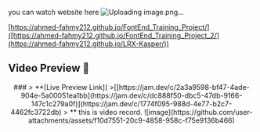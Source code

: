 you can watch website here 
![Uploading image.png…]()

[https://ahmed-fahmy212.github.io/FontEnd_Training_Project/]([https://ahmed-fahmy212.github.io/FontEnd_Training_Project_2/](https://ahmed-fahmy212.github.io/LRX-Kasper/))


## Video Preview 🎉

<div align="center">
### > **[Live Preview Link](
>[[https://jam.dev/c/2a3a9598-bf47-4ade-904e-5a00051ea1bb](https://jam.dev/c/dc888f50-dbc5-47db-9166-147c1c279a0f)](https://jam.dev/c/1774f095-988d-4e77-b2c7-4462fc3722db)
> **
this is video record.
![image](https://github.com/user-attachments/assets/f10d7551-20c9-4858-958c-f75e9136b466)

</div>
